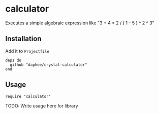 # calculator

Executes a simple algebraic expression like "3 + 4 * 2 / ( 1 - 5 ) ^ 2 ^ 3"

## Installation

Add it to `Projectfile`

```crystal
deps do
  github "daphee/crystal-calculator"
end
```

## Usage

```crystal
require "calculator"
```

TODO: Write usage here for library

